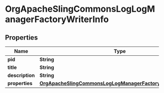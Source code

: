 
# OrgApacheSlingCommonsLogLogManagerFactoryWriterInfo

## Properties
Name | Type | Description | Notes
------------ | ------------- | ------------- | -------------
**pid** | **String** |  |  [optional]
**title** | **String** |  |  [optional]
**description** | **String** |  |  [optional]
**properties** | [**OrgApacheSlingCommonsLogLogManagerFactoryWriterProperties**](OrgApacheSlingCommonsLogLogManagerFactoryWriterProperties.md) |  |  [optional]



